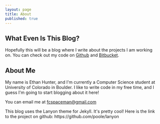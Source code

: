 ```yaml
---
layout: page
title: About
published: true
---
```


## What Even Is This Blog?
Hopefully this will be a blog where I write about the projects I am working on. You can check out my code on [Github](https://github.com/Spaceman1701) and [Bitbucket](https://bitbucket.org/Spaceman42/).

## About Me
My name is Ethan Hunter, and I'm currently a Computer Science student at University of Colorado in Boulder. I like to write code in my free time, and I guess I'm going to start blogging about it here!

You can email me at fcspaceman@gmail.com

<p class="message">
  This blog uses the Lanyon theme for Jekyll. It's pretty cool! Here is the link to the project on github: https://github.com/poole/lanyon
</p>
